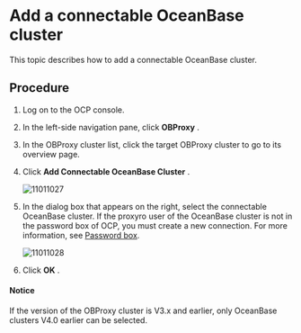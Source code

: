 Add a connectable OceanBase cluster
========================================================

This topic describes how to add a connectable OceanBase cluster.

Procedure
------------------------------

1. Log on to the OCP console.

2. In the left-side navigation pane, click **OBProxy** .

3. In the OBProxy cluster list, click the target OBProxy cluster to go to its overview page.

4. Click **Add Connectable OceanBase Cluster** .

   ![11011027](https://help-static-aliyun-doc.aliyuncs.com/assets/img/en-US/9559917361/p345948.png)

5. In the dialog box that appears on the right, select the connectable OceanBase cluster. If the proxyro user of the OceanBase cluster is not in the password box of OCP, you must create a new connection. For more information, see [Password box](../300.features/800.user-center/400.password-box.md).

   ![11011028](https://help-static-aliyun-doc.aliyuncs.com/assets/img/en-US/9559917361/p345951.png)

6. Click **OK** .

  <main id="notice" type='notice'>
    <h4>Notice</h4>
    <p>If the version of the OBProxy cluster is V3.x and earlier, only OceanBase clusters V4.0 earlier can be selected.</p>
  </main>
